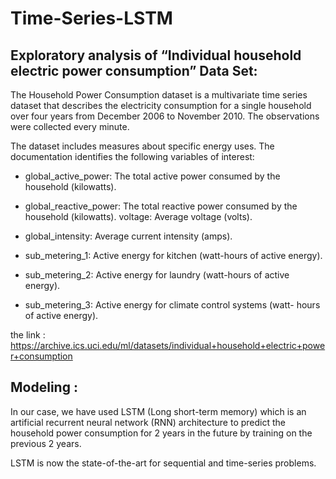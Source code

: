 # Time-Series-LSTM

## Exploratory analysis of “Individual household electric power consumption” Data Set:

The Household Power Consumption dataset is a multivariate time series dataset that describes the electricity consumption for a single household over
four years from December 2006 to November 2010. The observations were collected every minute.

The dataset includes measures about specific energy uses. The documentation identifies the following variables of interest:

- global_active_power: The total active power consumed by the
household (kilowatts).

- global_reactive_power: The total reactive power consumed by the
household (kilowatts). voltage: Average voltage (volts).

- global_intensity: Average current intensity (amps).

- sub_metering_1: Active energy for kitchen (watt-hours of active
energy).

- sub_metering_2: Active energy for laundry (watt-hours of active
energy).

- sub_metering_3: Active energy for climate control systems (watt-
hours of active energy).

the link : https://archive.ics.uci.edu/ml/datasets/individual+household+electric+power+consumption

## Modeling : 

In our case, we have used LSTM (Long short-term memory) which is an artificial recurrent neural network (RNN) architecture to predict the
household power consumption for 2 years in the future by training on the previous 2 years.

LSTM is now the state-of-the-art for sequential and time-series problems.
